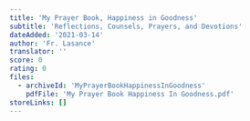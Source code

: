 ```yaml
---
title: 'My Prayer Book, Happiness in Goodness'
subtitle: 'Reflections, Counsels, Prayers, and Devotions'
dateAdded: '2021-03-14'
author: 'Fr. Lasance'
translator: ''
score: 0
rating: 0
files:
  - archiveId: 'MyPrayerBookHappinessInGoodness'
    pdfFile: 'My Prayer Book Happiness In Goodness.pdf'
storeLinks: []
---
```



